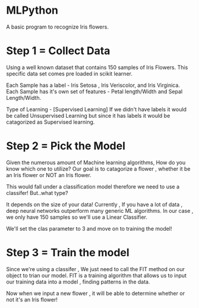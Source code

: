 # MLPython
A basic program to recognize Iris flowers. 

# Step 1 = Collect Data 

Using a well known dataset that contains 150 samples of Iris Flowers. 
This specific data set comes pre loaded in scikit learner. 

Each Sample has a label - Iris Setosa , Iris Veriscolor, and Iris Virginica. 
Each Sample has it's own set of features - Petal length/Width and Sepal Length/Width. 

Type of Learning - [Supervised Learning]
If we didn't have labels it would be called Unsupervised Learning but since it has labels it would be catagorized as Supervised learning. 

# Step 2 = Pick the Model 

Given the numerous amount of Machine learning algorithms, How do you know which one to utilize? 
Our goal is to catagorize a flower , whether it be an Iris flower or NOT an Iris flower.

This would fall under a classification model therefore we need to use a classifer! 
But..what type? 

It depends on the size of your data! Currently , If you have a lot of data , deep neural networks outperform many generic ML algorithms.
In our case , we only have 150 samples so we'll use a Linear Classifier. 

We'll set the clas parameter to 3 and move on to training the model!

# Step 3 = Train the model 

Since we're using a classifer , We just need to call the FIT method on our object to trian our model.
FIT is a training algorithm that allows us to input our training data into a model , finding patterns in the data. 

Now when we input a new flower , it will be able to determine whether or not it's an Iris flower! 



